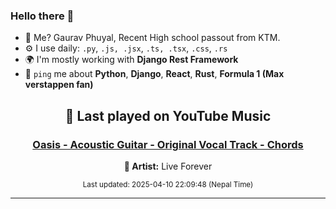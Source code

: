 ### Hello there 👋
- 💨 Me? Gaurav Phuyal, Recent High school passout from KTM.
- ⚙️ I use daily: `.py`, `.js, .jsx`, `.ts, .tsx`, `.css`, `.rs`
- 🌍 I'm mostly working with **Django Rest Framework**
- 💬 `ping` me about **Python**, **Django**, **React**, **Rust**, **Formula 1 (Max verstappen fan)**
<!-- YOUTUBE-MUSIC-START -->
<div align='center'>

## 🎵 Last played on YouTube Music

### [Oasis - Acoustic Guitar - Original Vocal Track - Chords](https://www.youtube.com/results?search_query=Live%20Forever%20Oasis%20-%20Acoustic%20Guitar%20-%20Original%20Vocal%20Track%20-%20Chords)

**🎤 Artist:** Live Forever

<sub>Last updated: 2025-04-10 22:09:48 (Nepal Time)</sub>

</div>

<!-- YOUTUBE-MUSIC-END -->
<hr>

